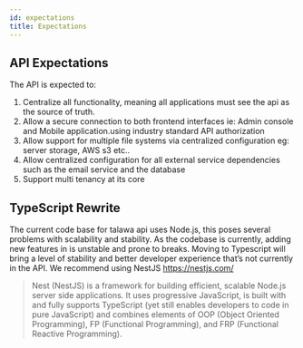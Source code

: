 ```yaml
---
id: expectations
title: Expectations
---
```


## API Expectations

The API is expected to:

1. Centralize all functionality, meaning all applications must see the api as the source of truth.
2. Allow a secure connection to both frontend interfaces ie: Admin console and Mobile application.using industry standard API authorization
3. Allow support for multiple file systems via centralized configuration eg: server storage, AWS s3 etc..
4. Allow centralized configuration for all external service dependencies such as the email service and the database
5. Support multi tenancy at its core

## TypeScript Rewrite

The current code base for talawa api uses Node.js, this poses several problems with scalability and stability. As the codebase is currently, adding new features in is unstable and prone to breaks. Moving to Typescript will bring a level of stability and better developer experience that’s not currently in the API. We recommend using NestJS https://nestjs.com/

> Nest (NestJS) is a framework for building efficient, scalable Node.js server side applications. It uses progressive JavaScript, is built with and fully supports TypeScript (yet still enables developers to code in pure JavaScript) and combines elements of OOP (Object Oriented Programming), FP (Functional Programming), and FRP (Functional Reactive Programming).
